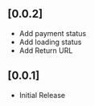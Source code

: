 ## [0.0.2]

* Add payment status
* Add loading status
* Add Return URL


## [0.0.1]

* Initial Release
